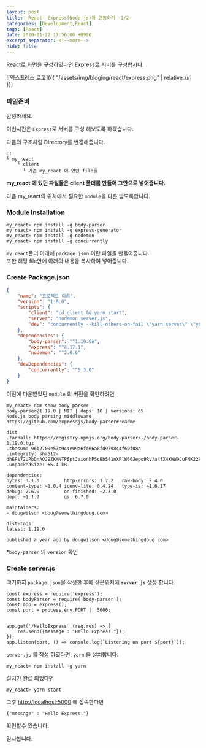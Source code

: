 ```yaml
---
layout: post
title: -React- Express(Node.js)와 연동하기 -1/2-
categories: [Development,React]
tags: [React]
date: 2020-11-22 17:56:00 +0900
excerpt_separator: <!--more-->
hide: false
---
```

React로 화면을 구성하였다면 Express로 서버를 구성합시다.

<!--more-->


![익스프레스 로고]({{ "/assets/img/bloging/react/express.png" | relative_url }})  


### 파일준비  

안녕하세요.  

이번시간은 `Express`로 서버를 구성 해보도록 하겠습니다.  

다음의 구조처럼 Directory를 변경해줍니다.
```
C:
└ my_react
    └ client
      └ 기존 my_react 에 있던 file들
```
**my_react 에 있던 파일들은 client 폴더를 만들어 그안으로 넣어줍니다.**  

다음 my_react의 위치에서 필요한 `module`을 다운 받도록합니다.  
### Module Installation
```terminal
my_react> npm install -g body-parser
my_react> npm install -g express-generator
my_react> npm install -g nodemon
my_react> npm install -g concurrently
```  
`my_react`폴더 아래에 `package.json` 이란 파일을 만들어줍니다.  
또한 해당 file안에 아래의 내용을 복사하여 넣어줍니다.

### Create Package.json

```json
{
    "name": "프로젝트 이름",
    "version": "1.0.0",
    "scripts": {
        "client": "cd client && yarn start",
        "server": "nodemon server.js",
        "dev": "concurrently --kill-others-on-fail \"yarn server\" \"yarn client\""
    },
    "dependencies": {
        "body-parser": "^1.19.0n",
        "express": "^4.17.1",
        "nodemon": "^2.0.6"
    },
    "devDependencies": {
        "concurrently": "^5.3.0"
    }
}
```
이전에 다운받았던 `module` 의 버전을 확인하려면  

```terminal
my_react> npm show body-parser
body-parser@1.19.0 | MIT | deps: 10 | versions: 65
Node.js body parsing middleware
https://github.com/expressjs/body-parser#readme

dist
.tarball: https://registry.npmjs.org/body-parser/-/body-parser-1.19.0.tgz
.shasum: 96b2709e57c9c4e09a6fd66a8fd979844f69f08a
.integrity: sha512-dhEPs72UPbDnAQJ9ZKMNTP6ptJaionhP5cBb541nXPlW60Jepo9RV/a4fX4XWW9CuFNK22krhrj1+rgzifNCsw==
.unpackedSize: 56.4 kB

dependencies:
bytes: 3.1.0         http-errors: 1.7.2   raw-body: 2.4.0
content-type: ~1.0.4 iconv-lite: 0.4.24   type-is: ~1.6.17
debug: 2.6.9         on-finished: ~2.3.0
depd: ~1.1.2         qs: 6.7.0

maintainers:
- dougwilson <doug@somethingdoug.com>

dist-tags:
latest: 1.19.0

published a year ago by dougwilson <doug@somethingdoug.com>

```  
*`body-parser` 의 `version` 확인  

### Create server.js  

여기까지 `package.json`을 작성한 후에 같은위치에 **`server.js`** 생성 합니다.  


```
const express = require('express');
const bodyParser = require('body-parser');
const app = express();
const port = process.env.PORT || 5000;


app.get('/HelloExpress',(req,res) => {
    res.send({message : "Hello Express."});
});
app.listen(port, () => console.log(`Listening on port ${port}`));
```  

`server.js` 를 작성 하였다면, `yarn` 을 설치합니다.  
```
my_react> npm install -g yarn
```  
설치가 완료 되었다면

```
my_react> yarn start
```
그후 <http://localhost:5000> 에 접속한다면
```
{"message" : "Hello Express."}
```

  확인할수 있습니다.

감사합니다.
